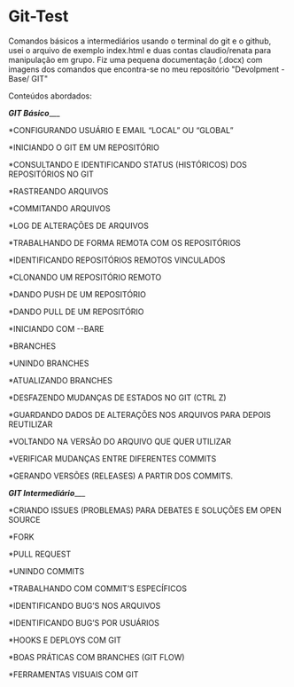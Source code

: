 # Git-Test

Comandos básicos a intermediários usando o terminal do git e o github, usei o arquivo de exemplo index.html e duas contas claudio/renata para manipulação em grupo.
Fiz uma pequena documentação (.docx) com imagens dos comandos que encontra-se no meu repositório "Devolpment - Base/ GIT"

Conteúdos abordados:

_______________GIT Básico__________________

*CONFIGURANDO USUÁRIO E EMAIL “LOCAL” OU “GLOBAL”

*INICIANDO O GIT EM UM REPOSITÓRIO

*CONSULTANDO E IDENTIFICANDO STATUS (HISTÓRICOS) DOS REPOSITÓRIOS NO GIT

*RASTREANDO ARQUIVOS

*COMMITANDO ARQUIVOS 

*LOG DE ALTERAÇÕES DE ARQUIVOS

*TRABALHANDO DE FORMA REMOTA COM OS REPOSITÓRIOS

*IDENTIFICANDO REPOSITÓRIOS REMOTOS VINCULADOS

*CLONANDO UM REPOSITÓRIO REMOTO 

*DANDO PUSH DE UM REPOSITÓRIO 

*DANDO PULL DE UM REPOSITÓRIO 

*INICIANDO COM --BARE

*BRANCHES

*UNINDO BRANCHES

*ATUALIZANDO BRANCHES

*DESFAZENDO MUDANÇAS DE ESTADOS NO GIT (CTRL Z)  

*GUARDANDO DADOS DE ALTERAÇÕES NOS ARQUIVOS PARA DEPOIS REUTILIZAR

*VOLTANDO NA VERSÃO DO ARQUIVO QUE QUER UTILIZAR

*VERIFICAR MUDANÇAS ENTRE DIFERENTES COMMITS

*GERANDO VERSÕES (RELEASES) A PARTIR DOS COMMITS.

_______________GIT Intermediário__________________

*CRIANDO ISSUES (PROBLEMAS) PARA DEBATES E SOLUÇÕES EM OPEN SOURCE

*FORK

*PULL REQUEST

*UNINDO COMMITS 

*TRABALHANDO COM COMMIT’S ESPECÍFICOS

*IDENTIFICANDO BUG’S NOS ARQUIVOS

*IDENTIFICANDO BUG’S POR USUÁRIOS

*HOOKS E DEPLOYS COM GIT

*BOAS PRÁTICAS COM BRANCHES (GIT FLOW)

*FERRAMENTAS VISUAIS COM GIT
